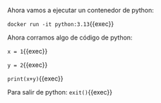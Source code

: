 Ahora vamos a ejecutar un contenedor de python:

`docker run -it python:3.13`{{exec}}

Ahora corramos algo de código de python:

`x = 1`{{exec}}

`y = 2`{{exec}}

`print(x+y)`{{exec}}


Para salir de python:
`exit()`{{exec}}